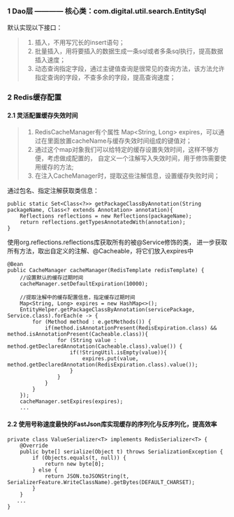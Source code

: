 ### 1 Dao层 ———— 核心类：com.digital.util.search.EntitySql
默认实现以下接口：
> 1. 插入，不用写冗长的insert语句；
> 2. 批量插入，用将要插入的数据生成一条sql或者多条sql执行，提高数据插入速度；
> 3. 动态查询指定字段，通过主键值查询是很常见的查询方法，该方法允许指定查询的字段，不查多余的字段，提高查询速度；



### 2 Redis缓存配置

#### 2.1 灵活配置缓存失效时间
> 1. RedisCacheManager有个属性 Map<String, Long> expires，可以通过在里面放置cacheName与缓存失效时间组成的键值对；  
> 2. 通过这个map对象我们可以给特定的缓存设置失效时间，这样不够方便，考虑做成配置的，
自定义一个注解写入失效时间，用于修饰需要使用缓存的方法;
> 3. 在注入CacheManager时，提取这些注解信息，设置缓存失败时间；



通过包名、指定注解获取类信息：

    public static Set<Class<?>> getPackageClassByAnnotation(String packageName, Class<? extends Annotation> annotation){
        Reflections reflections = new Reflections(packageName);
        return reflections.getTypesAnnotatedWith(annotation);
    }
    
    
使用org.reflections.reflections库获取所有的被@Service修饰的类，
进一步获取所有方法，取出自定义的注解、@Cacheable，将它们放入expires中

	@Bean
    public CacheManager cacheManager(RedisTemplate redisTemplate) {
        //设置默认的缓存过期时间
        cacheManager.setDefaultExpiration(10000);
        
        //提取注解中的缓存配置信息，指定缓存过期时间
        Map<String, Long> expires = new HashMap<>();
        EntityHelper.getPackageClassByAnnotation(servicePackage, Service.class).forEach(e -> {
            for (Method method : e.getMethods()) {
                if(method.isAnnotationPresent(RedisExpiration.class) && method.isAnnotationPresent(Cacheable.class)){
                    for (String value : method.getDeclaredAnnotation(Cacheable.class).value()) {
                        if(!StringUtil.isEmpty(value)){
                            expires.put(value, method.getDeclaredAnnotation(RedisExpiration.class).value());
                        }
                    }
                }
            }
        });
        cacheManager.setExpires(expires);
        ...
    
#### 2.2 使用号称速度最快的FastJson库实现缓存的序列化与反序列化，提高效率
    
    private class ValueSerializer<T> implements RedisSerializer<T> {
        @Override
        public byte[] serialize(Object t) throws SerializationException {
            if (Objects.equals(t, null)) {
                return new byte[0];
            } else {
                return JSON.toJSONString(t, SerializerFeature.WriteClassName).getBytes(DEFAULT_CHARSET);
            }
        }
       ...
    }